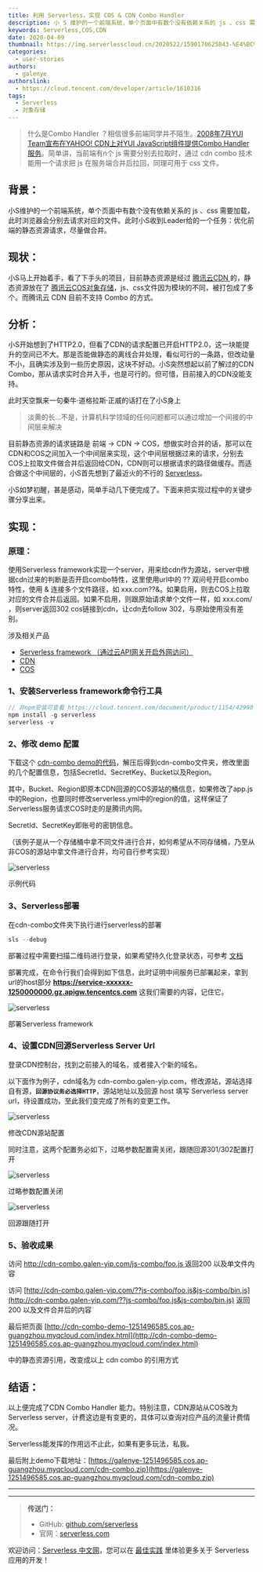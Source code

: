 ```yaml
---
title: 利用 Serverless，实现 COS & CDN Combo Handler
description: 小 S 维护的一个前端系统，单个页面中有数个没有依赖关系的 js 、css 需要加载，此时浏览器会分别去请求对应的文件。此时小 S 收到 Leader 给的一个任务：优化前端的静态资源请求，尽量做合并。
keywords: Serverless,COS,CDN
date: 2020-04-09
thumbnail: https://img.serverlesscloud.cn/2020522/1590170625843-%E4%BC%81%E4%B8%9A%E5%BE%AE%E4%BF%A1%E6%88%AA%E5%9B%BE_15901706165494.png
categories:
  - user-stories
authors:
  - galenye
authorslink:
  - https://cloud.tencent.com/developer/article/1610316
tags:
  - Serverless
  - 对象存储
---
```




> 什么是Combo Handler ？相信很多前端同学并不陌生。[2008年7月YUI Team宣布在YAHOO! CDN上对YUI JavaScript组件提供Combo Handler服务](https://yuiblog.com/blog/2008/07/16/combohandler/)。简单讲，当前端有n个 js 需要分别去拉取时，通过 cdn combo 技术能用一个请求把 js 在服务端合并后拉回，同理可用于 css 文件。

## **背景：**

小S维护的一个前端系统，单个页面中有数个没有依赖关系的 js 、css 需要加载，此时浏览器会分别去请求对应的文件。此时小S收到Leader给的一个任务：优化前端的静态资源请求，尽量做合并。

## **现状：**

小S马上开始着手，看了下手头的项目，目前静态资源是经过 [腾讯云CDN ](https://cloud.tencent.com/document/product/228?from=10680)的，静态资源放在了 [腾讯云COS对象存储](https://cloud.tencent.com/document/product/436?from=10680)，js、css文件因为模块的不同，被打包成了多个。而腾讯云 CDN 目前不支持 Combo 的方式。

## **分析：**

小S开始想到了HTTP2.0，但看了CDN的请求配置已开启HTTP2.0，这一块能提升的空间已不大。那是否能做静态的离线合并处理，看似可行的一条路，但改动量不小，且确实涉及到一些历史原因，这块不好动。小S突然想起以前了解过的CDN Combo，那从请求实时合并入手，也是可行的。但可惜，目前接入的CDN没能支持。

此时天空飘来一句秦牛·道格拉斯·正威的话打在了小S身上

> 淡黄的长...不是，计算机科学领域的任何问题都可以通过增加一个间接的中间层来解决

目前静态资源的请求链路是 前端 → CDN → COS，想做实时合并的话，那可以在CDN和COS之间加入一个中间层来实现，这个中间层根据过来的请求，分别去COS上拉取文件做合并后返回给CDN，CDN则可以根据请求的路径做缓存。而适合做这个中间层的，小S首先想到了最近火的不行的 [Serverless](https://cloud.tencent.com/document/product/1154/38787?from=10680)。

小S如梦初醒，甚是感动，简单手动几下便完成了。下面来把实现过程中的关键步骤分享出来。

## **实现：**

###  **原理：**

使用Serverless framework实现一个server，用来给cdn作为源站，server中根据cdn过来的判断是否开启combo特性，这里使用url中的 ?? 双问号开启combo特性，使用 & 连接多个文件路径，如 xxx.com??<pathA>&<pathB>。如果启用，则去COS上拉取对应的文件合并后返回。如果不启用，则跟原始请求单个文件一样，如 xxx.com/<pathA> ，则server返回302 cos链接到cdn，让cdn去follow 302，与原始使用没有差别。

涉及相关产品

- [Serverless framework （通过云API网关开启外网访问）](https://cloud.tencent.com/document/product/1154/38787?from=10680)
- [CDN](https://cloud.tencent.com/document/product/228?from=10680)
- [COS](https://cloud.tencent.com/document/product/436?from=10680)

### **1、安装Serverless framework命令行工具**

```javascript
// 非npm安装可查看 https://cloud.tencent.com/document/product/1154/42990
npm install -g serverless
serverless -v
```

### **2、修改 demo 配置**

下载这个 [cdn-combo demo的代码](https://galenye-1251496585.cos.ap-guangzhou.myqcloud.com/cdn-combo.zip)，解压后得到cdn-combo文件夹，修改里面的几个配置信息，包括SecretId、SecretKey、Bucket以及Region。

其中，Bucket、Region即原本CDN回源的COS源站的桶信息，如果修改了app.js中的Region，也要同时修改serverless.yml中的region的值，这样保证了Serverless服务请求COS时走的是腾讯内网。

SecretId、SecretKey即账号的密钥信息。

（该例子是从一个存储桶中拿不同文件进行合并，如何希望从不同存储桶，乃至从非COS的源站中拿文件进行合并，均可自行参考实现）

![serverless]( https://img.serverlesscloud.cn/2020522/1590170199841-%E4%BC%81%E4%B8%9A%E5%BE%AE%E4%BF%A1%E6%88%AA%E5%9B%BE_15901701049856.png )

示例代码

### **3、Serverless部署**

在cdn-combo文件夹下执行进行serverless的部署

```javascript
sls --debug
```

部署过程中需要扫描二维码进行登录，如果希望持久化登录状态，可参考 [文档](https://cloud.tencent.com/document/product/1154/40493?from=10680#.E8.B4.A6.E5.8F.B7.E9.85.8D.E7.BD.AE.EF.BC.88.E5.8F.AF.E9.80.89.EF.BC.89)

部署完成，在命令行我们会得到如下信息，此时证明中间服务已部署起来，拿到url的host部分 **https://service-xxxxxx-1250000000.gz.apigw.tencentcs.com** 这我们需要的内容，记住它。

![serverless]( https://img.serverlesscloud.cn/2020522/1590170199844-%E4%BC%81%E4%B8%9A%E5%BE%AE%E4%BF%A1%E6%88%AA%E5%9B%BE_15901701049856.png )

部署Serverless framework

### **4、设置CDN回源Serverless Server Url**

登录CDN控制台，找到之前接入的域名，或者接入个新的域名。

以下面作为例子，cdn域名为 cdn-combo.galen-yip.com，修改源站，源站选择自有源，**`回源协议务必选择HTTP`**，源站地址以及回源 host 填写 Serverless server url，待设置成功，至此我们变完成了所有的变更工作。

![serverless]( https://img.serverlesscloud.cn/2020522/1590170199819-%E4%BC%81%E4%B8%9A%E5%BE%AE%E4%BF%A1%E6%88%AA%E5%9B%BE_15901701049856.png )

修改CDN源站配置

同时注意，这两个配置务必如下，过略参数配置需关闭，跟随回源301/302配置打开

![serverless]( https://img.serverlesscloud.cn/2020522/1590170199805-%E4%BC%81%E4%B8%9A%E5%BE%AE%E4%BF%A1%E6%88%AA%E5%9B%BE_15901701049856.png )

过略参数配置关闭

![serverless]( https://img.serverlesscloud.cn/2020522/1590170199782-%E4%BC%81%E4%B8%9A%E5%BE%AE%E4%BF%A1%E6%88%AA%E5%9B%BE_15901701049856.png )

回源跟随打开

### **5、验收成果**

访问 [http://cdn-combo.galen-yip.com/js-combo/foo.js ](http://cdn-combo.galen-yip.com/js-combo/foo.js)返回200 以及单文件内容

访问 [http://cdn-combo.galen-yip.com/??js-combo/foo.js&js-combo/bin.js](http://cdn-combo.galen-yip.com/??js-combo/foo.js&js-combo/bin.js) 返回200 以及文件合并后的内容

最后把页面 [http://cdn-combo-demo-1251496585.cos.ap-guangzhou.myqcloud.com/index.html](http://cdn-combo-demo-1251496585.cos.ap-guangzhou.myqcloud.com/index.html)

 中的静态资源引用，改变成以上 cdn combo 的引用方式

## **结语：**

以上便完成了CDN Combo Handler 能力。特别注意，CDN源站从COS改为Serverless server，计费这边是有变更的，具体可以查询对应产品的流量计费情况。

Serverless能发挥的作用远不止此，如果有更多玩法，私我。

最后附上demo下载地址：[https://galenye-1251496585.cos.ap-guangzhou.myqcloud.com/cdn-combo.zip](https://galenye-1251496585.cos.ap-guangzhou.myqcloud.com/cdn-combo.zip)



---
<div id='scf-deploy-iframe-or-md'></div>

---

> **传送门：**
> - GitHub: [github.com/serverless](https://github.com/serverless/serverless/blob/master/README_CN.md)
> - 官网：[serverless.com](https://serverless.com/)

欢迎访问：[Serverless 中文网](https://serverlesscloud.cn/)，您可以在 [最佳实践](https://serverlesscloud.cn/best-practice) 里体验更多关于 Serverless 应用的开发！
